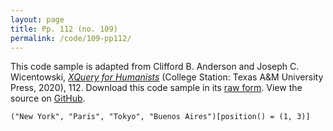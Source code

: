 ```yaml
---
layout: page
title: Pp. 112 (no. 109)
permalink: /code/109-pp112/
---
```


This code sample is adapted from Clifford B. Anderson and Joseph C. Wicentowski, 
[_XQuery for Humanists_](/) (College Station: Texas A&M University Press, 2020), 112. 
Download this code sample in its [raw form](/code/109-pp112/109-pp112.xq).
View the source on [GitHub](https://github.com/coding4humanists/xquery4humanists/blob/master/code/109-pp112/109-pp112.xq).

```xquery
("New York", "Paris", "Tokyo", "Buenos Aires")[position() = (1, 3)]
```  
